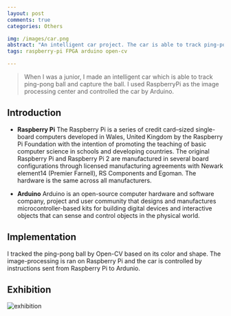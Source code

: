 ```yaml
---
layout: post
comments: true
categories: Others

img: /images/car.png
abstract: "An intelligent car project. The car is able to track ping-pong ball and capture the ball."
tags: raspberry-pi FPGA arduino open-cv

---
```


> When I was a junior, I made an intelligent car which is able to track ping-pong ball and capture the ball. I used RaspberryPi as the image processing center and controlled the car by Arduino.

## Introduction

* **Raspberry Pi**
The Raspberry Pi is a series of credit card–sized single-board computers developed in Wales, United Kingdom by the Raspberry Pi Foundation with the intention of promoting the teaching of basic computer science in schools and developing countries. The original Raspberry Pi and Raspberry Pi 2 are manufactured in several board configurations through licensed manufacturing agreements with Newark element14 (Premier Farnell), RS Components and Egoman. The hardware is the same across all manufacturers.

* **Arduino**
Arduino is an open-source computer hardware and software company, project and user community that designs and manufactures microcontroller-based kits for building digital devices and interactive objects that can sense and control objects in the physical world.

## Implementation

I tracked the ping-pong ball by Open-CV based on its color and shape. The image-processing is ran on Raspberry Pi and the car is controlled by instructions sent from Raspberry Pi to Ardunio.

## Exhibition

![exhibition](./exhibition.png)